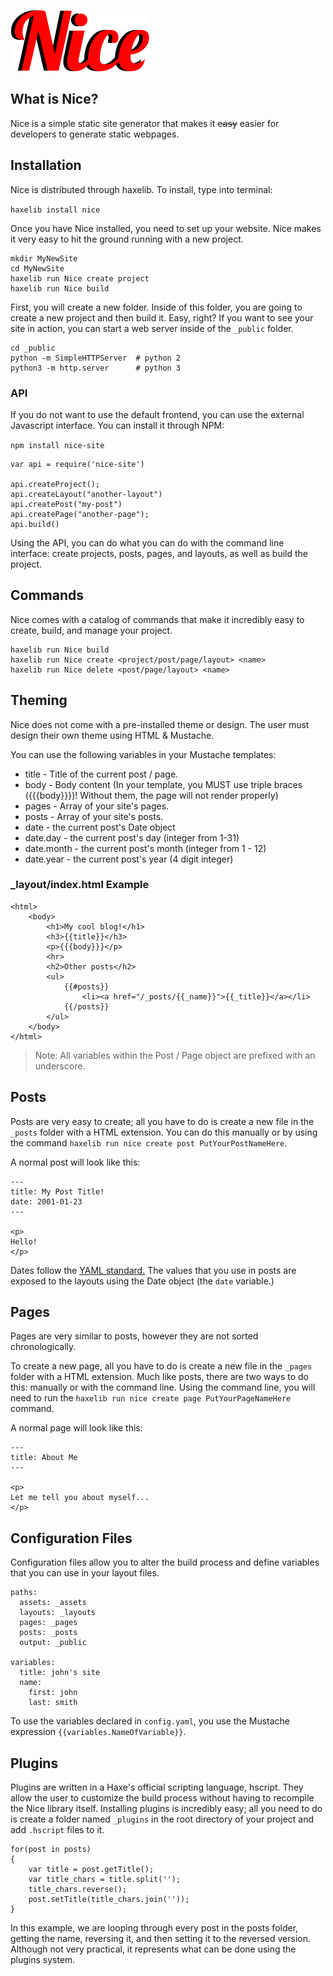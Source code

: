 ![Logo](/NiceLogo.png)

## What is Nice?

Nice is a simple static site generator that makes it ~~easy~~ easier for developers to generate static webpages. 

## Installation

Nice is distributed through haxelib. To install, type into terminal:

`haxelib install nice`

Once you have Nice installed, you need to set up your website. Nice makes it very easy to hit the ground running with a new project.

```
mkdir MyNewSite
cd MyNewSite
haxelib run Nice create project
haxelib run Nice build
```

First, you will create a new folder. Inside of this folder, you are going to create a new project and then build it. Easy, right? If you want to see your site in action, you can start a web server inside of the `_public` folder.

```
cd _public
python -m SimpleHTTPServer  # python 2
python3 -m http.server      # python 3
```

### API

If you do not want to use the default frontend, you can use the external Javascript interface. You can install it through NPM:

`npm install nice-site`

```
var api = require('nice-site')

api.createProject();
api.createLayout("another-layout")
api.createPost("my-post")
api.createPage("another-page");
api.build()
```

Using the API, you can do what you can do with the command line interface: create projects, posts, pages, and layouts, as well as build the project. 

## Commands

Nice comes with a catalog of commands that make it incredibly easy to create, build, and manage your project.

```
haxelib run Nice build 
haxelib run Nice create <project/post/page/layout> <name>
haxelib run Nice delete <post/page/layout> <name>
```

## Theming

Nice does not come with a pre-installed theme or design. The user must design their own theme using HTML & Mustache.

You can use the following variables in your Mustache templates:

- title - Title of the current post / page.
- body - Body content (In your template, you MUST use triple braces ({{{body}}})! Without them, the page will not render properly)
- pages - Array of your site's pages.
- posts - Array of your site's posts.
- date - the current post's Date object
- date.day - the current post's day (integer from 1-31)
- date.month - the current post's month (integer from 1 - 12)
- date.year - the current post's year (4 digit integer)

### _layout/index.html Example

```
<html>
    <body>
        <h1>My cool blog!</h1>
        <h3>{{title}}</h3>
        <p>{{{body}}}</p>
        <hr>
        <h2>Other posts</h2>
        <ul>
    	    {{#posts}}
            	<li><a href="/_posts/{{_name}}">{{_title}}</a></li>
    	    {{/posts}}
        </ul>
    </body>
</html>
```

> Note:
> All variables within the Post / Page object are prefixed with an underscore.

## Posts

Posts are very easy to create; all you have to do is create a new file in the `_posts` folder with a HTML extension. You can do this manually or by using the command `haxelib run nice create post PutYourPostNameHere`.

A normal post will look like this:

```
---
title: My Post Title!
date: 2001-01-23
---

<p>
Hello!
</p>
```

Dates follow the [YAML standard.](https://github.com/mikestead/hx-yaml) The values that you use in posts are exposed to the layouts using the Date object (the `date` variable.)

## Pages

Pages are very similar to posts, however they are not sorted chronologically.

To create a new page, all you have to do is create a new file in the `_pages` folder with a HTML extension. Much like posts, there are two ways to do this: manually or with the command line. Using the command line, you will need to run the `haxelib run nice create page PutYourPageNameHere` command.

A normal page will look like this:

```
---
title: About Me
---

<p>
Let me tell you about myself...
</p>
```

## Configuration Files

Configuration files allow you to alter the build process and define variables that you can use in your layout files. 

```
paths:
  assets: _assets
  layouts: _layouts
  pages: _pages
  posts: _posts
  output: _public

variables:
  title: john's site
  name:
    first: john
    last: smith
```

To use the variables declared in `config.yaml`, you use the Mustache expression `{{variables.NameOfVariable}}`.

## Plugins

Plugins are written in a Haxe's official scripting language, hscript. They allow the user to customize the build process without having to recompile the Nice library itself. Installing plugins is incredibly easy; all you need to do is create a folder named `_plugins` in the root directory of your project and add `.hscript` files to it. 

```
for(post in posts)
{
    var title = post.getTitle(); 
    var title_chars = title.split(''); 
    title_chars.reverse(); 
    post.setTitle(title_chars.join(''));
}
```

In this example, we are looping through every post in the posts folder, getting the name, reversing it, and then setting it to the reversed version. Although not very practical, it represents what can be done using the plugins system. 
